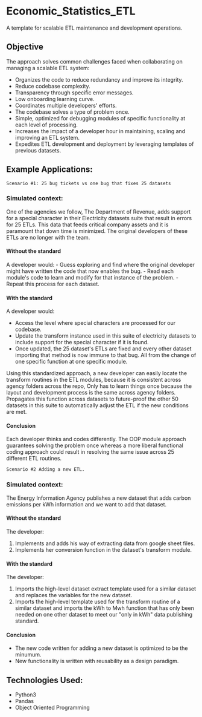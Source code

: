 # Economic_Statistics_ETL
  A template for scalable ETL maintenance and development operations.


## Objective
  
  The approach solves common challenges faced when collaborating on managing a scalable ETL system:

  - Organizes the code to reduce redundancy and improve its integrity.
  - Reduce codebase complexity.
  - Transparency through specific error messages.
  - Low onboarding learning curve.
  - Coordinates multiple developers' efforts.
  - The codebase solves a type of problem once.
  - Simple, optimized for debugging modules of specific functionality at each level of processing.
  - Increases the impact of a developer hour in maintaining, scaling and improving an ETL system.  
  - Expedites ETL development and deployment by leveraging templates of previous datasets.


## Example Applications: 

    Scenario #1: 25 bug tickets vs one bug that fixes 25 datasets

### Simulated context: 

One of the agencies we follow, The Department of Revenue, adds support for a special character in their Electricity datasets suite that result in errors for 25 ETLs. This data that feeds critical company assets and it is paramount that down time is minimized. The original developers of these ETLs are no longer with the team.

  #### Without the standard
  A developer would:
    - Guess exploring and find where the original developer might have written the code that now enables the bug.
    - Read each module's code to learn and modify for that instance of the problem.
    - Repeat this process for each dataset.  
  
  #### With the standard
A developer would:
  - Access the level where special characters are processed for our codebase.
  - Update the transform instance used in this suite of electricity datasets to include support for the special character if it is found.
  - Once updated, the 25 dataset's ETLs are fixed and every other dataset importing that method is now immune to that bug. All from the change of one specific function at one specific module. 
  
  Using this standardized approach, a new developer can easily locate the transform routines in the ETL modules, because it is consistent across agency folders across the repo, 
    Only has to learn things once because the layout and development process is the same across agency folders.
    Propagates this function across datasets to future-proof the other 50 datasets in this suite to automatically adjust the ETL if the new conditions are met. 


#### Conclusion

Each developer thinks and codes differently.
The OOP module approach guarantees solving the problem once whereas a more liberal functional coding approach could result in resolving the same issue across 25 different ETL routines. 


    Scenario #2 Adding a new ETL.

### Simulated context: 

The Energy Information Agency publishes a new dataset that adds carbon emissions per kWh information and we want to add that dataset. 

#### Without the standard
 The developer:
  1. Implements and adds his way of extracting data from google sheet files.
  2. Implements her conversion function in the dataset's transform module. 

#### With the standard
The developer:
  1. Imports the high-level dataset extract template used for a similar dataset and replaces the variables for the new dataset.
  2. Imports the high-level template used for the transform routine of a similar dataset and imports the kWh to Mwh function that has only been needed on one other dataset to meet our "only in kWh" data publishing standard.

#### Conclusion
  - The new code written for adding a new dataset is optimized to be the minumum.
  - New functionality is written with reusability as a design paradigm. 

## Technologies Used:

- Python3
- Pandas
- Object Oriented Programming
